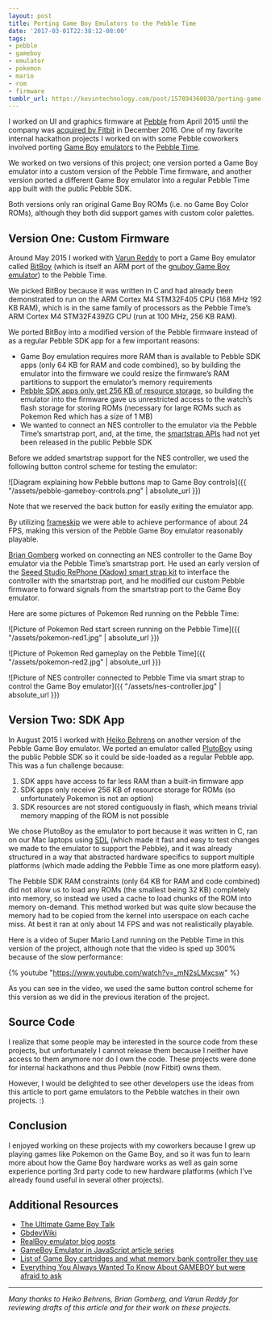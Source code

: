 ```yaml
---
layout: post
title: Porting Game Boy Emulators to the Pebble Time
date: '2017-03-01T22:38:12-08:00'
tags:
- pebble
- gameboy
- emulator
- pokemon
- mario
- rom
- firmware
tumblr_url: https://kevintechnology.com/post/157894360030/porting-game-boy-emulators-to-the-pebble-time
---
```


I worked on UI and graphics firmware at [Pebble](https://en.wikipedia.org/wiki/Pebble_%28watch%29) from April 2015 until the company was [acquired by Fitbit](https://investor.fitbit.com/press/press-releases/press-release-details/2016/Fitbit-Inc-Acquires-Assets-from-Pebble/default.aspx) in December 2016. One of my favorite internal hackathon projects I worked on with some Pebble coworkers involved porting [Game Boy](https://en.wikipedia.org/wiki/Game_Boy) [emulators](https://en.wikipedia.org/wiki/Emulator) to the [Pebble Time](https://en.wikipedia.org/wiki/Pebble_Time).

We worked on two versions of this project; one version ported a Game Boy emulator into a custom version of the Pebble Time firmware, and another version ported a different Game Boy emulator into a regular Pebble Time app built with the public Pebble SDK.

Both versions only ran original Game Boy ROMs (i.e. no Game Boy Color ROMs), although they both did support games with custom color palettes.

## Version One: Custom Firmware

Around May 2015 I worked with [Varun Reddy](https://www.linkedin.com/in/varunred/) to port a Game Boy emulator called [BitBoy](https://bitboxconsole.blogspot.fr/2014/01/bitboy-bitbox-emulator-for-bitbox.html) (which is itself an ARM port of the [gnuboy Game Boy emulator](https://sourceforge.net/projects/gnuboy/)) to the Pebble Time.

We picked BitBoy because it was written in C and had already been demonstrated to run on the ARM Cortex M4 STM32F405 CPU (168 MHz 192 KB RAM), which is in the same family of processors as the Pebble Time’s ARM Cortex M4 STM32F439ZG CPU (run at 100 MHz, 256 KB RAM).

We ported BitBoy into a modified version of the Pebble firmware instead of as a regular Pebble SDK app for a few important reasons:

* Game Boy emulation requires more RAM than is available to Pebble SDK apps (only 64 KB for RAM and code combined), so by building the emulator into the firmware we could resize the firmware’s RAM partitions to support the emulator’s memory requirements
* [Pebble SDK apps only get 256 KB of resource storage](https://developer.pebble.com/guides/app-resources/), so building the emulator into the firmware gave us unrestricted access to the watch’s flash storage for storing ROMs (necessary for large ROMs such as Pokemon Red which has a size of 1 MB)
* We wanted to connect an NES controller to the emulator via the Pebble Time’s smartstrap port, and, at the time, the [smartstrap APIs](https://developer.pebble.com/guides/smartstraps/talking-to-smartstraps/) had not yet been released in the public Pebble SDK

Before we added smartstrap support for the NES controller, we used the following button control scheme for testing the emulator:

![Diagram explaining how Pebble buttons map to Game Boy controls]({{ "/assets/pebble-gameboy-controls.png" | absolute_url }})

Note that we reserved the back button for easily exiting the emulator app.

By utilizing [frameskip](https://en.wiktionary.org/wiki/frameskip) we were able to achieve performance of about 24 FPS, making this version of the Pebble Game Boy emulator reasonably playable.

[Brian Gomberg](https://www.linkedin.com/in/brian-gomberg-0a666037/) worked on connecting an NES controller to the Game Boy emulator via the Pebble Time’s smartstrap port. He used an early version of the [Seeed Studio RePhone (Xadow) smart strap kit](https://www.seeedstudio.com/RePhone-Strap-Kit-for-Pebble-Time-p-2633.html) to interface the controller with the smartstrap port, and he modified our custom Pebble firmware to forward signals from the smartstrap port to the Game Boy emulator.

Here are some pictures of Pokemon Red running on the Pebble Time:

![Picture of Pokemon Red start screen running on the Pebble Time]({{ "/assets/pokemon-red1.jpg" | absolute_url }})

![Picture of Pokemon Red gameplay on the Pebble Time]({{ "/assets/pokemon-red2.jpg" | absolute_url }})

![Picture of NES controller connected to Pebble Time via smart strap to control the Game Boy emulator]({{ "/assets/nes-controller.jpg" | absolute_url }})

## Version Two: SDK App

In August 2015 I worked with [Heiko Behrens](https://heikobehrens.net/) on another version of the Pebble Game Boy emulator. We ported an emulator called [PlutoBoy](https://github.com/RossMeikleham/PlutoBoy) using the public Pebble SDK so it could be side-loaded as a regular Pebble app. This was a fun challenge because:

1. SDK apps have access to far less RAM than a built-in firmware app
2. SDK apps only receive 256 KB of resource storage for ROMs (so unfortunately Pokemon is not an option)
3. SDK resources are not stored contiguously in flash, which means trivial memory mapping of the ROM is not possible

We chose PlutoBoy as the emulator to port because it was written in C, ran on our Mac laptops using [SDL](https://www.libsdl.org/) (which made it fast and easy to test changes we made to the emulator to support the Pebble), and it was already structured in a way that abstracted hardware specifics to support multiple platforms (which made adding the Pebble Time as one more platform easy).

The Pebble SDK RAM constraints (only 64 KB for RAM and code combined) did not allow us to load any ROMs (the smallest being 32 KB) completely into memory, so instead we used a cache to load chunks of the ROM into memory on-demand. This method worked but was quite slow because the memory had to be copied from the kernel into userspace on each cache miss. At best it ran at only about 14 FPS and was not realistically playable.

Here is a video of Super Mario Land running on the Pebble Time in this version of the project, although note that the video is sped up 300% because of the slow performance:

{% youtube "https://www.youtube.com/watch?v=_mN2sLMxcsw" %}

As you can see in the video, we used the same button control scheme for this version as we did in the previous iteration of the project.

## Source Code

I realize that some people may be interested in the source code from these projects, but unfortunately I cannot release them because I neither have access to them anymore nor do I own the code. These projects were done for internal hackathons and thus Pebble (now Fitbit) owns them.

However, I would be delighted to see other developers use the ideas from this article to port game emulators to the Pebble watches in their own projects. :)

## Conclusion

I enjoyed working on these projects with my coworkers because I grew up playing games like Pokemon on the Game Boy, and so it was fun to learn more about how the Game Boy hardware works as well as gain some experience porting 3rd party code to new hardware platforms (which I’ve already found useful in several other projects).

## Additional Resources

* [The Ultimate Game Boy Talk](https://www.youtube.com/watch?v=HyzD8pNlpwI)
* [GbdevWiki](http://gbdev.gg8.se/wiki/articles/Main_Page)
* [RealBoy emulator blog posts](https://realboyemulator.wordpress.com/)
* [GameBoy Emulator in JavaScript article series](http://imrannazar.com/GameBoy-Emulation-in-JavaScript:-The-CPU)
* [List of Game Boy cartridges and what memory bank controller they use](http://www.devrs.com/gb/files/gbmbcsiz.txt)
* [Everything You Always Wanted To Know About GAMEBOY but were afraid to ask](http://www.emulatronia.com/doctec/consolas/gameboy/Gmb-spec.txt)

* * *

_Many thanks to Heiko Behrens, Brian Gomberg, and Varun Reddy for reviewing drafts of this article and for their work on these projects._
